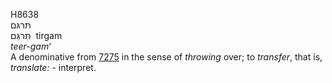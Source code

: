 <body>
  <p>H8638<br>  תּרגּם  <br> תִּּרגַּם  ‎  tirgam  <br><i>teer-gam‘ </i><br>A denominative from <a href="h7275.htm">7275</a> in the sense of <i>throwing</i> over; to <i>transfer</i>, that is, <i>translate: - </i>interpret.<br></p>
 </body>
